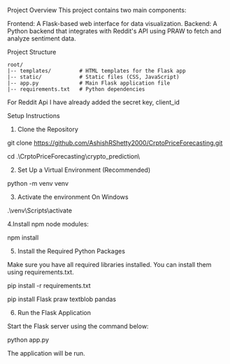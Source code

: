 Project Overview
This project contains two main components:

Frontend: A Flask-based web interface for data visualization.
Backend: A Python backend that integrates with Reddit's API using PRAW to fetch and analyze sentiment data.

Project Structure
```
root/
|-- templates/         # HTML templates for the Flask app
|-- static/            # Static files (CSS, JavaScript)
|-- app.py             # Main Flask application file
|-- requirements.txt   # Python dependencies
```
For Reddit Api I have already added the secret key, client_id

Setup Instructions
1. Clone the Repository
   
git clone https://github.com/AshishRShetty2000/CrptoPriceForecasting.git

cd .\CrptoPriceForecasting\crypto_prediction\

2. Set Up a Virtual Environment (Recommended)

python -m venv venv

3. Activate the environment
On Windows

.\venv\Scripts\activate

4.Install npm node modules:

npm install

5. Install the Required Python Packages

Make sure you have all required libraries installed. You can install them using requirements.txt.

pip install -r requirements.txt

pip install Flask praw textblob pandas

6. Run the Flask Application

Start the Flask server using the command below:

python app.py

The application will be run.
